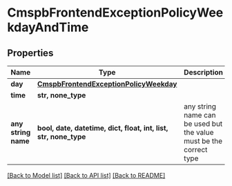 # CmspbFrontendExceptionPolicyWeekdayAndTime


## Properties
Name | Type | Description | Notes
------------ | ------------- | ------------- | -------------
**day** | [**CmspbFrontendExceptionPolicyWeekday**](CmspbFrontendExceptionPolicyWeekday.md) |  | [optional] 
**time** | **str, none_type** |  | [optional] 
**any string name** | **bool, date, datetime, dict, float, int, list, str, none_type** | any string name can be used but the value must be the correct type | [optional]

[[Back to Model list]](../README.md#documentation-for-models) [[Back to API list]](../README.md#documentation-for-api-endpoints) [[Back to README]](../README.md)


